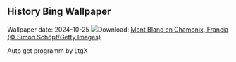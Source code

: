 ## History Bing Wallpaper
Wallpaper date: 2024-10-25
![](https://www.bing.com/th?id=OHR.MontBlancMassif_ES-ES6175226361_UHD.jpg&w=1000)Download: [Mont Blanc en Chamonix, Francia (© Simon Schöpf/Getty Images)](https://www.bing.com/th?id=OHR.MontBlancMassif_ES-ES6175226361_UHD.jpg)

Auto get programm by LtgX

